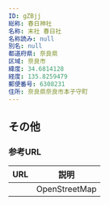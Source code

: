 ```yaml
---
ID: gZBjj
総称: 春日神社
名称: 末社 春日社
名称読み: null
別名: null
都道府県: 奈良県
区域: 奈良市
緯度: 34.6814128
経度: 135.8259479
郵便番号: 6308231
住所: 奈良県奈良市本子守町
---
```


## その他

### 参考URL

| URL | 説明          |
| --- | ------------- |
|     | OpenStreetMap |
